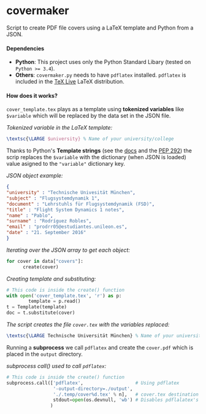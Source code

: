 # covermaker

Script to create PDF file covers using a LaTeX template and Python from a JSON.

#### Dependencies

* **Python**: This project uses only the Python Standard Libary (tested on `Python >= 3.4`).
* **Others**: `covermaker.py` needs to have `pdflatex` installed. `pdflatex` is included in the [TeX Live](http://tug.org/texlive/) LaTeX distribution.

#### How does it works?

`cover_template.tex` plays as a template using **tokenized variables** like `$variable` which will be replaced by the data set in the JSON file.

*Tokenized variable in the LaTeX template:*

```tex
\textsc{\LARGE $university} % Name of your university/college
```

Thanks to Python's **Template strings** (see the [docs](https://docs.python.org/release/3.5.2/library/string.html#template-strings) and the [PEP 292](https://www.python.org/dev/peps/pep-0292/)) the scrip replaces the `$variable` with the dictionary (when JSON is loaded) value asigned to the `"variable"` dictionary key.

*JSON object example:*

```json
{
"university" : "Technische Univesität München",
"subject" : "Flugsystemdynamik 1",
"document" : "Lehrstuhls für Flugsystemdynamik (FSD)",
"title" : "Flight System Dynamics 1 notes",
"name" : "Pablo",
"surname" : "Rodríguez Robles",
"email" : "prodrr05@estudiantes.unileon.es",
"date" : "21. September 2016"
}
```

*Iterating over the JSON array to get each object:*

```python
for cover in data["covers"]:
      create(cover)
```

*Creating template and substituting:*

```python
# This code is inside the create() function
with open('cover_template.tex', 'r') as p:
        template = p.read()
t = Template(template)
doc = t.substitute(cover)
```

*The script creates the file `cover.tex` with the variables replaced:*
```tex
\textsc{\LARGE Technische Universität München} % Name of your university/college
```

Running a **subprocess** we call `pdflatex` and create the `cover.pdf` which is placed in the `output` directory.

*subprocess call() used to call `pdflatex`:*

```python
# This code is inside the create() function
subprocess.call(['pdflatex',                   # Using pdflatex
                 '-output-directory=./output',
                 './.temp/cover%d.tex' % n],   # cover.tex destination's path
                 stdout=open(os.devnull, 'wb') # Disables pdflalatex's text output
                )
```


